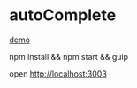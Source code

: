 # autoComplete

[demo](http://jjvvv.github.io/autoComplete/autocomplete.html)


npm install && npm start && gulp


open [http://localhost:3003](http://localhost:3003)